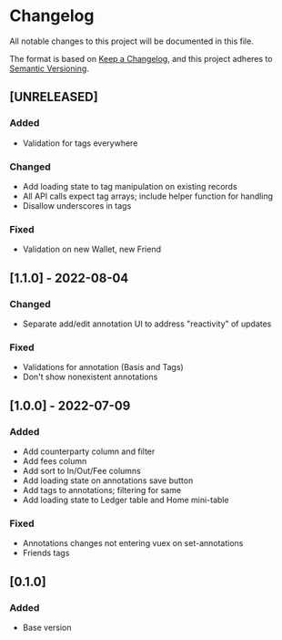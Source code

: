 # Changelog

All notable changes to this project will be documented in this file.

The format is based on [Keep a Changelog](https://keepachangelog.com/en/1.0.0/),
and this project adheres to
[Semantic Versioning](https://semver.org/spec/v2.0.0.html).

## [UNRELEASED]

### Added

- Validation for tags everywhere

### Changed

- Add loading state to tag manipulation on existing records
- All API calls expect tag arrays; include helper function for handling
- Disallow underscores in tags

### Fixed

- Validation on new Wallet, new Friend

## [1.1.0] - 2022-08-04

### Changed

- Separate add/edit annotation UI to address "reactivity" of updates

### Fixed

- Validations for annotation (Basis and Tags)
- Don't show nonexistent annotations

## [1.0.0] - 2022-07-09

### Added

- Add counterparty column and filter
- Add fees column
- Add sort to In/Out/Fee columns
- Add loading state on annotations save button
- Add tags to annotations; filtering for same
- Add loading state to Ledger table and Home mini-table

### Fixed

- Annotations changes not entering vuex on set-annotations
- Friends tags

## [0.1.0]

### Added

- Base version
